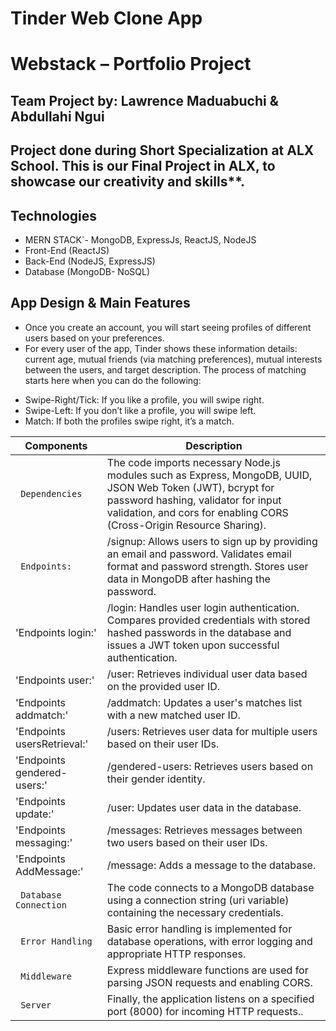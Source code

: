 # Tinder Web Clone App

# Webstack – Portfolio Project

## Team Project by: Lawrence Maduabuchi & Abdullahi Ngui

## Project done during **Short Specialization** at **ALX School**. This is our Final Project in ALX, to showcase our creativity and skills\*\*.

## Technologies

- MERN STACK`- MongoDB, ExpressJs, ReactJS, NodeJS
- Front-End (ReactJS)
- Back-End (NodeJS, ExpressJS)
- Database (MongoDB- NoSQL)

## App Design & Main Features

- Once you create an account, you will start seeing profiles of different users based on your preferences.
- For every user of the app, Tinder shows these information details: current age, mutual friends (via matching preferences), mutual interests between the users, and target description. The process of matching starts here when you can do the following:

* Swipe-Right/Tick: If you like a profile, you will swipe right.
* Swipe-Left: If you don’t like a profile, you will swipe left.
* Match: If both the profiles swipe right, it’s a match.

| Components | Description |
| -------- | ----------- |
| ` Dependencies` | The code imports necessary Node.js modules such as Express, MongoDB, UUID, JSON Web Token (JWT), bcrypt for password hashing, validator for input validation, and cors for enabling CORS (Cross-Origin Resource Sharing).|
| ` Endpoints:` | /signup: Allows users to sign up by providing an email and password. Validates email format and password strength. Stores user data in MongoDB after hashing the password.
|'Endpoints login:' | /login: Handles user login authentication. Compares provided credentials with stored hashed passwords in the database and issues a JWT token upon successful authentication.|
|'Endpoints user:' | /user: Retrieves individual user data based on the provided user ID.|
|'Endpoints addmatch:' | /addmatch: Updates a user's matches list with a new matched user ID.|
|'Endpoints usersRetrieval:' |/users: Retrieves user data for multiple users based on their user IDs.|
|'Endpoints gendered-users:' | /gendered-users: Retrieves users based on their gender identity.|
|'Endpoints update:' | /user: Updates user data in the database.|
|'Endpoints messaging:' |/messages: Retrieves messages between two users based on their user IDs.|
|'Endpoints AddMessage:' |/message: Adds a message to the database.|
| ` Database Connection` | The code connects to a MongoDB database using a connection string (uri variable) containing the necessary credentials.|
| ` Error Handling` | Basic error handling is implemented for database operations, with error logging and appropriate HTTP responses.|
| ` Middleware` | Express middleware functions are used for parsing JSON requests and enabling CORS.|
| ` Server` | Finally, the application listens on a specified port (8000) for incoming HTTP requests..|

